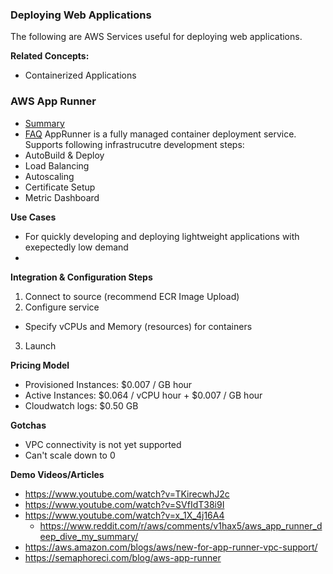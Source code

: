 
### Deploying Web Applications

The following are AWS Services useful for deploying web applications. 

**Related Concepts:**
- Containerized Applications

### AWS App Runner
- [Summary](https://aws.amazon.com/apprunner/)
- [FAQ](https://aws.amazon.com/apprunner/faqs/)
AppRunner is a fully managed container deployment service. Supports following infrastrucutre development steps:
- AutoBuild & Deploy
- Load Balancing
- Autoscaling
- Certificate Setup
- Metric Dashboard

**Use Cases**
- For quickly developing and deploying lightweight applications with exepectedly low demand
- 

**Integration & Configuration Steps**
1) Connect to source (recommend ECR Image Upload)
2) Configure service
- Specify vCPUs and Memory (resources) for containers 
3) Launch 

**Pricing Model**
- Provisioned Instances: $0.007 / GB hour
- Active Instances: $0.064 / vCPU hour + $0.007 / GB hour
- Cloudwatch logs: $0.50 GB

**Gotchas**
- VPC connectivity is not yet supported 
- Can't scale down to 0

**Demo Videos/Articles**
- https://www.youtube.com/watch?v=TKirecwhJ2c
- https://www.youtube.com/watch?v=SVfIdT38i9I
- https://www.youtube.com/watch?v=x_1X_4j16A4
    - https://www.reddit.com/r/aws/comments/v1hax5/aws_app_runner_deep_dive_my_summary/
- https://aws.amazon.com/blogs/aws/new-for-app-runner-vpc-support/
- https://semaphoreci.com/blog/aws-app-runner


